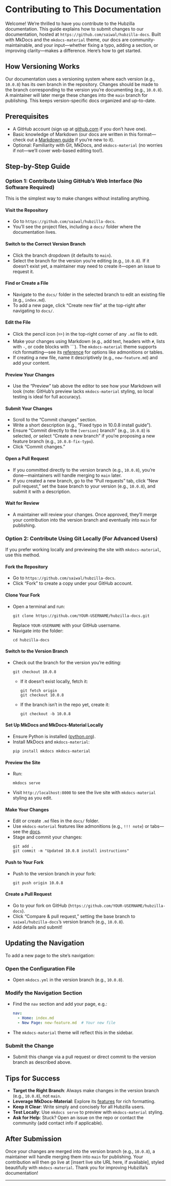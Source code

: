 # Contributing to This Documentation

Welcome! We’re thrilled to have you contribute to the Hubzilla documentation. This guide explains how to submit changes to our documentation, hosted at `https://github.com/saiwal/hubzilla-docs`. Built with MkDocs and the `mkdocs-material` theme, our docs are community-maintainable, and your input—whether fixing a typo, adding a section, or improving clarity—makes a difference. Here’s how to get started.

## How Versioning Works

Our documentation uses a versioning system where each version (e.g., `10.0.8`) has its own branch in the repository. Changes should be made to the branch corresponding to the version you’re documenting (e.g., `10.0.8`). A maintainer will later merge these changes into the `main` branch for publishing. This keeps version-specific docs organized and up-to-date.

## Prerequisites

- A GitHub account (sign up at [github.com](https://github.com) if you don’t have one).
- Basic knowledge of Markdown (our docs are written in this format—check out a [Markdown guide](https://www.markdownguide.org/) if you’re new to it).
- Optional: Familiarity with Git, MkDocs, and `mkdocs-material` (no worries if not—we’ll cover web-based editing too!).

## Step-by-Step Guide

### Option 1: Contribute Using GitHub’s Web Interface (No Software Required)

This is the simplest way to make changes without installing anything.

#### Visit the Repository

- Go to `https://github.com/saiwal/hubzilla-docs`.
- You’ll see the project files, including a `docs/` folder where the documentation lives.

#### Switch to the Correct Version Branch

- Click the branch dropdown (it defaults to `main`).
- Select the branch for the version you’re editing (e.g., `10.0.8`). If it doesn’t exist yet, a maintainer may need to create it—open an issue to request it.

#### Find or Create a File

- Navigate to the `docs/` folder in the selected branch to edit an existing file (e.g., `index.md`).
- To add a new page, click “Create new file” at the top-right after navigating to `docs/`.

#### Edit the File

- Click the pencil icon (✏️) in the top-right corner of any `.md` file to edit.
- Make your changes using Markdown (e.g., add text, headers with `#`, lists with `-`, or code blocks with ```). The `mkdocs-material` theme supports rich formatting—see its [reference](https://squidfunk.github.io/mkdocs-material/reference/) for options like admonitions or tables.
- If creating a new file, name it descriptively (e.g., `new-feature.md`) and add your content.

#### Preview Your Changes

- Use the “Preview” tab above the editor to see how your Markdown will look (note: GitHub’s preview lacks `mkdocs-material` styling, so local testing is ideal for full accuracy).

#### Submit Your Changes

- Scroll to the “Commit changes” section.
- Write a short description (e.g., “Fixed typo in 10.0.8 install guide”).
- Ensure “Commit directly to the `[version]` branch” (e.g., `10.0.8`) is selected, *or* select “Create a new branch” if you’re proposing a new feature branch (e.g., `10.0.8-fix-typo`).
- Click “Commit changes.”

#### Open a Pull Request

- If you committed directly to the version branch (e.g., `10.0.8`), you’re done—maintainers will handle merging to `main` later.
- If you created a new branch, go to the “Pull requests” tab, click “New pull request,” set the base branch to your version (e.g., `10.0.8`), and submit it with a description.

#### Wait for Review

- A maintainer will review your changes. Once approved, they’ll merge your contribution into the version branch and eventually into `main` for publishing.

### Option 2: Contribute Using Git Locally (For Advanced Users)

If you prefer working locally and previewing the site with `mkdocs-material`, use this method.

#### Fork the Repository

- Go to `https://github.com/saiwal/hubzilla-docs`.
- Click “Fork” to create a copy under your GitHub account.

#### Clone Your Fork

- Open a terminal and run:  
  ```
  git clone https://github.com/YOUR-USERNAME/hubzilla-docs.git
  ```
  Replace `YOUR-USERNAME` with your GitHub username.
- Navigate into the folder:  
  ```
  cd hubzilla-docs
  ```

#### Switch to the Version Branch

- Check out the branch for the version you’re editing:  
  ```
  git checkout 10.0.8
  ```
  - If it doesn’t exist locally, fetch it:  
    ```
    git fetch origin
    git checkout 10.0.8
    ```
  - If the branch isn’t in the repo yet, create it:  
    ```
    git checkout -b 10.0.8
    ```

#### Set Up MkDocs and MkDocs-Material Locally

- Ensure Python is installed ([python.org](https://www.python.org/)).
- Install MkDocs and `mkdocs-material`:  
  ```
  pip install mkdocs mkdocs-material
  ```

#### Preview the Site

- Run:  
  ```
  mkdocs serve
  ```
- Visit `http://localhost:8000` to see the live site with `mkdocs-material` styling as you edit.

#### Make Your Changes

- Edit or create `.md` files in the `docs/` folder.
- Use `mkdocs-material` features like admonitions (e.g., `!!! note`) or tabs—see the [docs](https://squidfunk.github.io/mkdocs-material/).
- Stage and commit your changes:  
  ```
  git add .
  git commit -m "Updated 10.0.8 install instructions"
  ```

#### Push to Your Fork

- Push to the version branch in your fork:  
  ```
  git push origin 10.0.8
  ```

#### Create a Pull Request

- Go to your fork on GitHub (`https://github.com/YOUR-USERNAME/hubzilla-docs`).
- Click “Compare & pull request,” setting the base branch to `saiwal/hubzilla-docs`’s version branch (e.g., `10.0.8`).
- Add details and submit!

## Updating the Navigation

To add a new page to the site’s navigation:

### Open the Configuration File

- Open `mkdocs.yml` in the version branch (e.g., `10.0.8`).

### Modify the Navigation Section

- Find the `nav` section and add your page, e.g.:  
  ```yaml
  nav:
    - Home: index.md
    - New Page: new-feature.md  # Your new file
  ```
- The `mkdocs-material` theme will reflect this in the sidebar.

### Submit the Change

- Submit this change via a pull request or direct commit to the version branch as described above.

## Tips for Success

- **Target the Right Branch**: Always make changes in the version branch (e.g., `10.0.8`), not `main`.
- **Leverage MkDocs-Material**: Explore its [features](https://squidfunk.github.io/mkdocs-material/) for rich formatting.
- **Keep it Clear**: Write simply and concisely for all Hubzilla users.
- **Test Locally**: Use `mkdocs serve` to preview with `mkdocs-material` styling.
- **Ask for Help**: Stuck? Open an issue on the repo or contact the community (add contact info if applicable).

## After Submission

Once your changes are merged into the version branch (e.g., `10.0.8`), a maintainer will handle merging them into `main` for publishing. Your contribution will then go live at [insert live site URL here, if available], styled beautifully with `mkdocs-material`. Thank you for improving Hubzilla’s documentation!

---
